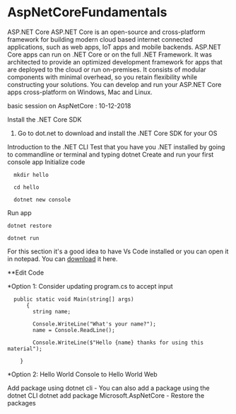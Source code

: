# AspNetCoreFundamentals

ASP.NET Core
ASP.NET Core is an open-source and cross-platform framework for building modern cloud based internet connected applications, such as web apps, IoT apps and mobile backends. ASP.NET Core apps can run on .NET Core or on the full .NET Framework. It was architected to provide an optimized development framework for apps that are deployed to the cloud or run on-premises. It consists of modular components with minimal overhead, so you retain flexibility while constructing your solutions. You can develop and run your ASP.NET Core apps cross-platform on Windows, Mac and Linux.


basic session on AspNetCore : 10-12-2018

Install the .NET Core SDK
1. Go to dot.net to download and install the .NET Core SDK for your OS

Introduction to the .NET CLI
  Test that you have you .NET installed by going to commandline or terminal and typing
     dotnet 
   Create and run your first console app Initialize code
   
      mkdir hello

      cd hello

      dotnet new console
   
Run app
      
    dotnet restore

    dotnet run
   
For this section it's a good idea to have Vs Code installed or you can open it in notepad. You can [download](https://code.visualstudio.com/) it here.   

**Edit Code 

*Option 1: Consider updating program.cs to accept input

      public static void Main(string[] args)
          {
            string name;
            
            Console.WriteLine("What's your name?");
            name = Console.ReadLine();

            Console.WriteLine($"Hello {name} thanks for using this material");
            
        }

*Option 2: Hello World Console to Hello World Web

  Add package using dotnet cli
    - You can also add a package using the dotnet CLI dotnet add package Microsoft.AspNetCore
    - Restore the packages
  
  
